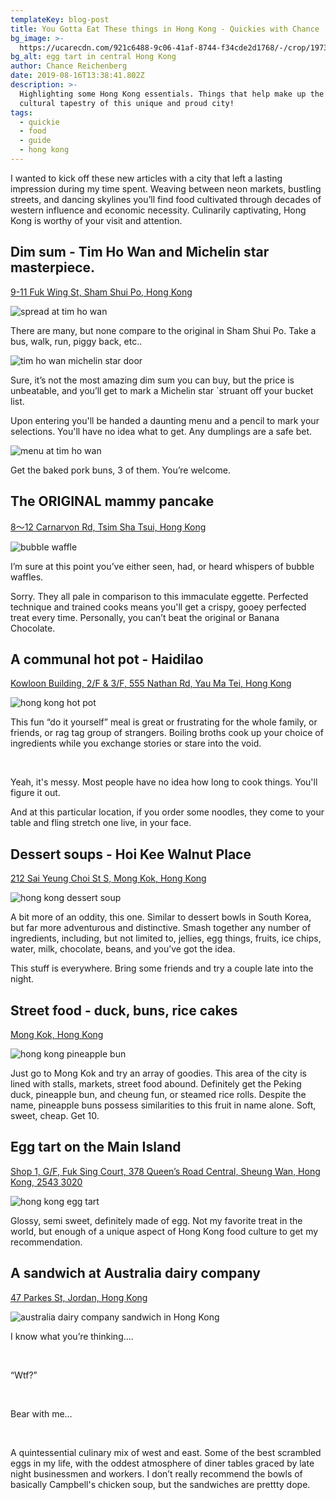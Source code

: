 ```yaml
---
templateKey: blog-post
title: You Gotta Eat These things in Hong Kong - Quickies with Chance
bg_image: >-
  https://ucarecdn.com/921c6488-9c06-41af-8744-f34cde2d1768/-/crop/1973x1538/295,1297/-/preview/-/enhance/66/-/sharp/16/
bg_alt: egg tart in central Hong Kong
author: Chance Reichenberg
date: 2019-08-16T13:38:41.802Z
description: >-
  Highlighting some Hong Kong essentials. Things that help make up the amazing
  cultural tapestry of this unique and proud city!
tags:
  - quickie
  - food
  - guide
  - hong kong
---
```

<div class="article-text">

I wanted to kick off these new articles with a city that left a lasting impression during my time spent. Weaving between neon markets, bustling streets, and dancing skylines you’ll find food cultivated through decades of western influence and economic necessity. Culinarily captivating, Hong Kong is worthy of your visit and attention.

## Dim sum - Tim Ho Wan and Michelin star masterpiece.

<a href="https://goo.gl/maps/9AHnmngZKYr2njSE9" target="_blank">9-11 Fuk Wing St, Sham Shui Po, Hong Kong</a>

</div>

<div class="article-image">

![spread at tim ho wan](https://ucarecdn.com/f91fe097-3149-4ca0-b4b0-0889119182e4/-/crop/3379x2268/0,0/-/preview/-/enhance/86/-/sharp/18/-/resize/1000x/-/quality/lighter/ "spread at tim ho wan")

</div>

<div class="article-text">

There are many, but none compare to the original in Sham Shui Po.
 Take a bus, walk, run, piggy back, etc..

</div>

<div class="article-image">

![tim ho wan michelin star door](https://ucarecdn.com/379fe42c-481b-4e62-9eba-28ccbec4f937/-/crop/2268x2004/0,216/-/preview/-/enhance/73/-/sharp/20/-/resize/1000x/-/quality/lighter/ "tim ho wan michelin star door")

</div>

<div class="article-text">

Sure, it’s not the most amazing dim sum you can buy, but the price is unbeatable, and you’ll get to mark a Michelin star `struant off your bucket list.

Upon entering you'll be handed a daunting menu and a pencil to mark your selections. You'll have no idea what to get. Any dumplings are a safe bet.

</div>

<div class="article-image">

![menu at tim ho wan](https://ucarecdn.com/13436373-78d0-435a-a737-6f0dcea50175/-/crop/2268x1206/0,881/-/preview/-/sharp/20/-/resize/1000x/-/quality/lighter/ "menu at tim ho wan")

</div>

<div class="article-text">

Get the baked pork buns, 3 of them. You’re welcome.

## The ORIGINAL mammy pancake

<a href="https://goo.gl/maps/KV2E3crZ2abpv1vYA" target="_blank">8～12 Carnarvon Rd, Tsim Sha Tsui, Hong Kong</a>

</div>

<div class="article-image">

![bubble waffle](https://ucarecdn.com/92d2e9c5-8904-4304-8a8d-661d567bfafe/-/crop/2268x1804/0,690/-/preview/-/enhance/100/-/sharp/19/-/resize/1000x/-/quality/lighter/ "bubble waffle")

</div>

<div class="article-text">

I’m sure at this point you’ve either seen, had, or heard whispers of bubble waffles.

Sorry. They all pale in comparison to this immaculate eggette. Perfected technique and trained cooks means you'll get a crispy, gooey perfected treat every time. Personally, you can’t beat the original or Banana Chocolate.

## A communal hot pot - Haidilao

<a href="https://goo.gl/maps/ycvwC4Bvs7MGVJ1d8" target="_blank">Kowloon Building, 2/F & 3/F, 555 Nathan Rd, Yau Ma Tei, Hong Kong</a>

</div>

<div class="article-image">

![hong kong hot pot](https://ucarecdn.com/523d112d-8e51-48a9-bf23-31c4cc7f426e/-/crop/2268x3733/0,0/-/preview/-/rotate/90/-/enhance/83/-/resize/1000x/-/quality/lighter/ "hong kong hot pot")

</div>

<div class="article-text">

This fun “do it yourself” meal is great or frustrating for the whole family, or friends, or rag tag group of strangers. Boiling broths cook up your choice of ingredients while you exchange stories or stare into the void.

</br>

Yeah, it's messy. Most people have no idea how long to cook things. You'll figure it out.

And at this particular location, if you order some noodles, they come to your table and fling stretch one live, in your face.

## Dessert soups - Hoi Kee Walnut Place

<a href="https://goo.gl/maps/fL9XcNpY7HF5unUf9" target="_blank"> 212 Sai Yeung Choi St S, Mong Kok, Hong Kong
</a>

</div>

<div class="article-image">

![hong kong dessert soup](https://ucarecdn.com/442ee908-abe7-42a4-9b0b-79ab62ec1bc9/-/crop/3692x1944/0,0/-/preview/-/enhance/50/-/sharp/14/-/resize/1000x/-/quality/lighter/ "hong kong dessert soup")

</div>

<div class="article-text">

A bit more of an oddity, this one. Similar to dessert bowls in South Korea, but far more adventurous and distinctive. Smash together any number of ingredients, including, but not limited to, jellies, egg things, fruits, ice chips, water, milk, chocolate, beans, and you’ve got the idea. 

This stuff is everywhere. Bring some friends and try a couple late into the night.

## Street food - duck, buns, rice cakes

<a href="https://goo.gl/maps/GWpdXgJ3QkRb7zyC6" target="_blank">Mong Kok, Hong Kong</a>

</div>

<div class="article-image">

![hong kong pineapple bun](https://ucarecdn.com/3eede8ca-f3e0-423b-a142-098a6c52b2fd/-/crop/2268x1762/0,1056/-/preview/-/enhance/50/-/sharp/17/-/resize/1000x/-/quality/lighter/ "hong kong pineapple bun")

</div>

<div class="article-text">

Just go to Mong Kok and try an array of goodies. This area of the city is lined with stalls, markets, street food abound. Definitely get the Peking duck, pineapple bun, and cheung fun, or steamed rice rolls. Despite the name, pineapple buns possess similarities to this fruit in name alone. Soft, sweet, cheap. Get 10. 

## Egg tart on the Main Island

<a href="https://goo.gl/maps/nSzBKpMMAmg6pSwp6" target="_blank">Shop 1, G/F, Fuk Sing Court, 378 Queen’s Road Central, Sheung Wan, Hong Kong, 2543 3020</a>

</div>

<div class="article-image">

![hong kong egg tart](https://ucarecdn.com/82acbfff-9549-4081-a9b1-1f6d75a4e900/-/crop/1620x1471/536,1314/-/preview/-/enhance/18/-/sharp/17/-/resize/1000x/-/quality/lighter/ "hong kong egg tart")

</div>

<div class="article-text">

Glossy, semi sweet, definitely made of egg. Not my favorite treat in the world, but enough of a unique aspect of Hong Kong food culture to get my recommendation.

## A sandwich at Australia dairy company

<a href="https://goo.gl/maps/AVAzVoQAEREqRyW17
" target="_blank">47 Parkes St, Jordan, Hong Kong</a>

</div>

<div class="article-image">

![australia dairy company sandwich in Hong Kong](https://ucarecdn.com/07ee9465-c0a3-4689-878c-2f1dbe5c4f98/-/crop/3316x2268/663,0/-/preview/-/enhance/50/-/sharp/20/-/resize/1000x/-/quality/lighter/ "australia dairy company sandwich in Hong Kong")

</div>

<div class="article-text">

I know what you’re thinking….

</br>

“Wtf?”

</br>

Bear with me…

</br>

A quintessential culinary mix of west and east. Some of the best scrambled eggs in my life, with the oddest atmosphere of diner tables graced by late night businessmen and workers. I don’t really recommend the bowls of basically Campbell's chicken soup, but the sandwiches are prettty dope.

</div>
